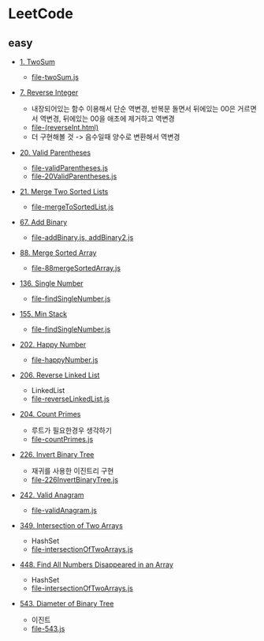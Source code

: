 # LeetCode

## easy
* [1. TwoSum](https://leetcode.com/problems/two-sum/submissions/)
    * [file-twoSum.js](https://github.com/Rachel4858/algorithm/blob/master/leetcode/twoSum.js)
* [7. Reverse Integer](https://leetcode.com/problems/reverse-integer/)
    * 내장되어있는 함수 이용해서 단순 역변경, 반복문 돌면서 뒤에있는 00은 거르면서 역변경, 뒤에있는 00을 애초에 제거하고 역변경
    * [file-(reverseInt.html)](https://github.com/Rachel4858/algorithm/blob/master/leetcode/reverseInt.html)
    * 더 구현해볼 것 -> 음수일때 양수로 변환해서 역변경
* [20. Valid Parentheses](https://leetcode.com/problems/valid-parentheses)
    * [file-validParentheses.js](https://github.com/Rachel4858/algorithm/blob/master/leetcode/validParentheses.js)
    * [file-20ValidParentheses.js](https://github.com/Rachel4858/algorithm/blob/master/leetcode/20ValidParentheses.js)
* [21. Merge Two Sorted Lists](https://leetcode.com/problems/merge-two-sorted-lists/)
    * [file-mergeToSortedList.js](https://github.com/Rachel4858/algorithm/blob/master/leetcode/mergeToSortedList.js)
* [67. Add Binary](https://leetcode.com/problems/add-binary/)
    * [file-addBinary.js, addBinary2.js](https://github.com/Rachel4858/algorithm/blob/master/leetcode/addBinary.js)
* [88. Merge Sorted Array](https://leetcode.com/problems/merge-sorted-array/)
    * [file-88mergeSortedArray.js](https://github.com/Rachel4858/algorithm/blob/master/leetcode/88mergeSortedArray.js)
* [136. Single Number](https://leetcode.com/problems/single-number/)
    * [file-findSingleNumber.js](https://github.com/Rachel4858/algorithm/blob/master/codesquad/findsingleNumber.js)
* [155. Min Stack](https://leetcode.com/problems/min-stack/)
    * [file-findSingleNumber.js](https://github.com/Rachel4858/algorithm/blob/master/codesquad/155minStack.js)
* [202. Happy Number](https://leetcode.com/problems/happy-number/)
    * [file-happyNumber.js](https://github.com/Rachel4858/algorithm/blob/master/codesquad/happyNumber.js)
* [206. Reverse Linked List](https://leetcode.com/problems/reverse-linked-list/)
    * LinkedList
    * [file-reverseLinkedList.js](https://github.com/Rachel4858/algorithm/blob/master/leetcode/reverseLinkedList.js)
* [204. Count Primes](https://leetcode.com/problems/count-primes/)
    * 루트가 필요한경우 생각하기
    * [file-countPrimes.js](https://github.com/Rachel4858/algorithm/blob/master/leetcode/countPrimes.js)
* [226. Invert Binary Tree](https://leetcode.com/problems/invert-binary-tree/)
    * 재귀를 사용한 이진트리 구현
    * [file-226InvertBinaryTree.js](https://github.com/Rachel4858/algorithm/blob/master/leetcode/226InvertBinaryTree.js)
* [242. Valid Anagram](https://leetcode.com/problems/valid-anagram/)
    * [file-validAnagram.js](https://github.com/Rachel4858/algorithm/blob/master/leetcode/validAnagram.js)
* [349. Intersection of Two Arrays](https://leetcode.com/problems/reverse-linked-list/)
    * HashSet
    * [file-intersectionOfTwoArrays.js](https://github.com/Rachel4858/algorithm/blob/master/leetcode/intersectionOfTwoArrays.js)
* [448. Find All Numbers Disappeared in an Array](https://leetcode.com/problems/find-all-numbers-disappeared-in-an-array/)
    * HashSet
    * [file-intersectionOfTwoArrays.js](https://github.com/Rachel4858/algorithm/blob/master/leetcode/448.js)


* [543. Diameter of Binary Tree](https://leetcode.com/problems/diameter-of-binary-tree/)
    * 이진트
    * [file-543.js](https://github.com/Rachel4858/algorithm/blob/master/leetcode/543.js)
